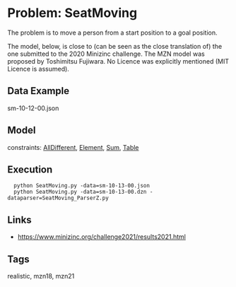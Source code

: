# Problem: SeatMoving

The problem is to move a person from a start position to a goal position.

The model, below, is close to (can be seen as the close translation of) the one submitted to the 2020 Minizinc challenge.
The MZN model was proposed by Toshimitsu Fujiwara.
No Licence was explicitly mentioned (MIT Licence is assumed).

## Data Example
  sm-10-12-00.json

## Model
  constraints: [AllDifferent](https://pycsp.org/documentation/constraints/AllDifferent), [Element](https://pycsp.org/documentation/constraints/Element), [Sum](https://pycsp.org/documentation/constraints/Sum), [Table](https://pycsp.org/documentation/constraints/Table)

## Execution
```
  python SeatMoving.py -data=sm-10-13-00.json
  python SeatMoving.py -data=sm-10-13-00.dzn -dataparser=SeatMoving_ParserZ.py
```

## Links
  - https://www.minizinc.org/challenge2021/results2021.html

## Tags
  realistic, mzn18, mzn21
